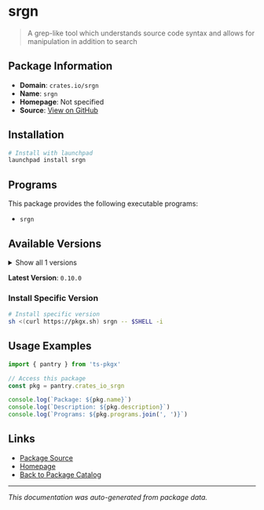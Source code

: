 # srgn

> A grep-like tool which understands source code syntax and allows for manipulation in addition to search

## Package Information

- **Domain**: `crates.io/srgn`
- **Name**: `srgn`
- **Homepage**: Not specified
- **Source**: [View on GitHub](https://github.com/pkgxdev/pantry/tree/main/projects/crates.io/srgn/package.yml)

## Installation

```bash
# Install with launchpad
launchpad install srgn
```

## Programs

This package provides the following executable programs:

- `srgn`

## Available Versions

<details>
<summary>Show all 1 versions</summary>

- `0.10.0`

</details>

**Latest Version**: `0.10.0`

### Install Specific Version

```bash
# Install specific version
sh <(curl https://pkgx.sh) srgn -- $SHELL -i
```

## Usage Examples

```typescript
import { pantry } from 'ts-pkgx'

// Access this package
const pkg = pantry.crates_io_srgn

console.log(`Package: ${pkg.name}`)
console.log(`Description: ${pkg.description}`)
console.log(`Programs: ${pkg.programs.join(', ')}`)
```

## Links

- [Package Source](https://github.com/pkgxdev/pantry/tree/main/projects/crates.io/srgn/package.yml)
- [Homepage](#)
- [Back to Package Catalog](../package-catalog.md)

---

*This documentation was auto-generated from package data.*
